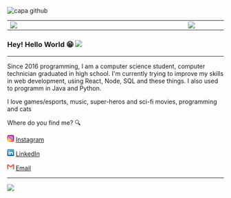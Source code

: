 
![capa github](https://github.com/leticiadasilva/leticiadasilva/blob/main/images/Capa_github.png)  


<center>
  <table>
    <tr>
        <td><img width="400px" align="left" src="https://github-readme-stats.vercel.app/api/top-langs/?username=KozielGPC&hide=html&layout=compact&theme=dark" /></td>
        <td><img width="495px" align="left" src="https://github-readme-stats.vercel.app/api?username=KozielGPC&theme=dark"/></td>
    </tr>   
  </table>
</center>  

### Hey! Hello World 😁 <img src="https://github.com/leticiadasilva/leticiadasilva/blob/main/images/Hi.gif" width="30px">

---

Since 2016 programming, I am a computer science student, computer technician graduated in high school. 
I'm currently trying to improve my skills in web development, using React, Node, SQL and these things. I also used to programm in Java and Python.



I love games/esports, music, super-heros and sci-fi movies, programming and cats 

Where do you find me? :mag:  

<a href="https://www.instagram.com/marciogpc/"><img src="https://github.com/KozielGPC/KozielGPC/blob/main/images/instagram.png" width="16"></img></a> [Instagram](https://www.instagram.com/marciogpc/)  

<a href="https://www.linkedin.com/in/marciogpc/"><img src="https://github.com/KozielGPC/KozielGPC/blob/main/images/linkedin.png" width="16"></img></a> [LinkedIn](https://www.linkedin.com/in/marciogpc/)  

<a href="mailto:gpcgabriel0@gmail.com"><img src="https://github.com/KozielGPC/KozielGPC/blob/main/images/email.png" width="16"></img></a> [Email](mailto:gpcgabriel0@gmail.com)  

---  

![](https://komarev.com/ghpvc/?username=KozielGPC&color=blue&style=flat)
